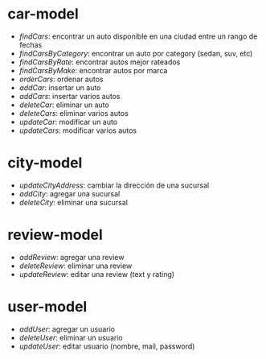 # car-model
- *findCars*: encontrar un auto disponible en una ciudad entre un rango de fechas
- *findCarsByCategory*: encontrar un auto por category (sedan, suv, etc)
- *findCarsByRate*: encontrar autos mejor rateados
- *findCarsByMake*: encontrar autos por marca
- *orderCars*: ordenar autos
- *addCar*: insertar un auto
- *addCars*: insertar varios autos
- *deleteCar*: eliminar un auto
- *deleteCars*: eliminar varios autos
- *updateCar*: modificar un auto
- *updateCars*: modificar varios autos 

# city-model
- *updateCityAddress*: cambiar la dirección de una sucursal
- *addCity*: agregar una sucursal
- *deleteCity*: eliminar una sucursal

# review-model
- *addReview*: agregar una review
- *deleteReview*: eliminar una review
- *updateReview*: editar una review (text y rating)

# user-model
- *addUser*: agregar un usuario
- *deleteUser*: eliminar un usuario
- *updateUser*: editar usuario (nombre, mail, password)
